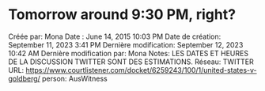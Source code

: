 # Tomorrow around 9:30 PM, right?

Créée par: Mona
Date : June 14, 2015 10:03 PM
Date de création: September 11, 2023 3:41 PM
Dernière modification: September 12, 2023 10:42 AM
Dernière modification par: Mona
Notes: LES DATES ET HEURES DE LA DISCUSSION TWITTER SONT DES ESTIMATIONS.
Réseau: TWITTER
URL: https://www.courtlistener.com/docket/6259243/100/1/united-states-v-goldberg/
person: AusWitness
